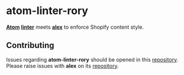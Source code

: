 # atom-linter-rory

[**Atom**][atom] [**linter**][linter] meets [**alex**][alex] to enforce Shopify content style.

## Contributing

Issues regarding **atom-linter-rory** should be opened in this
[repository][linter-issues].
Please raise issues with **alex** on its [repository][alex-issues].

<!-- References -->

[atom]: https://atom.io

[linter]: https://github.com/AtomLinter/Linter

[alex]: https://github.com/wooorm/alex

[apm]: https://github.com/atom/apm

[license]: LICENSE

[author]: http://wooorm.com

[linter-issues]: https://github.com/admhlt/atom-linter-rory/issues

[alex-issues]: https://github.com/wooorm/alex/issues
